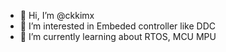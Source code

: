 - 👋 Hi, I’m @ckkimx
- 👀 I’m interested in Embeded controller like DDC
- 🌱 I’m currently learning about RTOS, MCU  MPU

<!---
ckkimx/ckkimx is a ✨ special ✨ repository because its `README.md` (this file) appears on your GitHub profile.
You can click the Preview link to take a look at your changes.
--->
